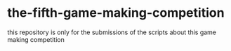 # the-fifth-game-making-competition
this repository is only for the submissions of the scripts about this game making competition
